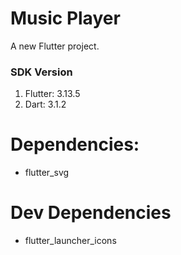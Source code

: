 # Music Player

A new Flutter project.

### SDK Version
1. Flutter: 3.13.5
2. Dart: 3.1.2

# Dependencies:
* flutter_svg

# Dev Dependencies
* flutter_launcher_icons